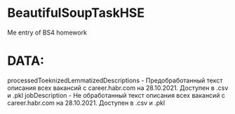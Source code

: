 # BeautifulSoupTaskHSE
Me entry of BS4 homework
# DATA:
processedToeknizedLemmatizedDescriptions - Предобработанный текст описания всех вакансий с career.habr.com на 28.10.2021. Доступен в .csv и .pkl
jobDescription - Не обработанный текст описания всех вакансий с career.habr.com на 28.10.2021. Доступен в .csv и .pkl
